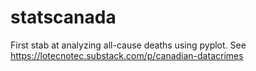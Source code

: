 # statscanada

First stab at analyzing all-cause deaths using pyplot. See
<https://lotecnotec.substack.com/p/canadian-datacrimes>
